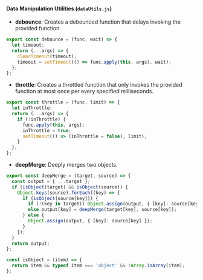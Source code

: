 #### Data Manipulation Utilities (`dataUtils.js`)

- **debounce**: Creates a debounced function that delays invoking the provided function.

```javascript {.line-numbers}
export const debounce = (func, wait) => {
  let timeout;
  return (...args) => {
    clearTimeout(timeout);
    timeout = setTimeout(() => func.apply(this, args), wait);
  };
};
```

- **throttle**: Creates a throttled function that only invokes the provided function at most once per every specified milliseconds.

```javascript {.line-numbers}
export const throttle = (func, limit) => {
  let inThrottle;
  return (...args) => {
    if (!inThrottle) {
      func.apply(this, args);
      inThrottle = true;
      setTimeout(() => (inThrottle = false), limit);
    }
  };
};
```

- **deepMerge**: Deeply merges two objects.

```javascript {.line-numbers}
export const deepMerge = (target, source) => {
  const output = { ...target };
  if (isObject(target) && isObject(source)) {
    Object.keys(source).forEach((key) => {
      if (isObject(source[key])) {
        if (!(key in target)) Object.assign(output, { [key]: source[key] });
        else output[key] = deepMerge(target[key], source[key]);
      } else {
        Object.assign(output, { [key]: source[key] });
      }
    });
  }
  return output;
};

const isObject = (item) => {
  return item && typeof item === 'object' && !Array.isArray(item);
};
```
